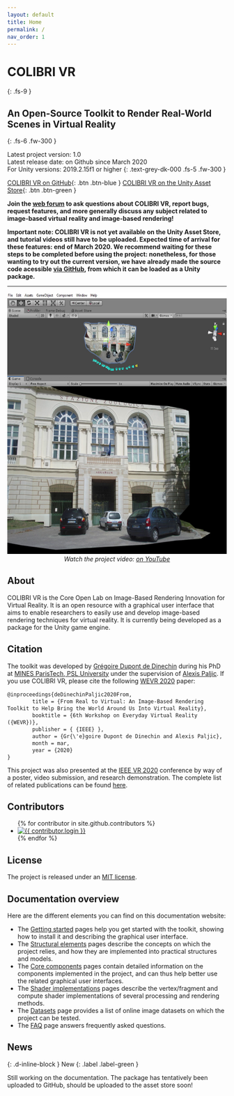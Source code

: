 ```yaml
---
layout: default
title: Home
permalink: /
nav_order: 1
---
```


# COLIBRI VR
{: .fs-9 }

## An Open-Source Toolkit to Render Real-World Scenes in Virtual Reality
{: .fs-6 .fw-300 }

Latest project version: 1.0 <br>
Latest release date: on Github since March 2020 <br>
For Unity versions: 2019.2.15f1 or higher
{: .text-grey-dk-000 .fs-5 .fw-300 }

[COLIBRI VR on GitHub](https://github.com/caor-mines-paristech/colibri-vr-unity-package/){: .btn .btn-blue }
[COLIBRI VR on the Unity Asset Store](https://assetstore.unity.com/){: .btn .btn-green }

**Join the [web forum](https://groups.google.com/forum/#!forum/colibri-vr) to ask questions about COLIBRI VR, report bugs, request features, and more generally discuss any subject related to image-based virtual reality and image-based rendering!**

**Important note: COLIBRI VR is not yet available on the Unity Asset Store, and tutorial videos still have to be uploaded. Expected time of arrival for these features: end of March 2020. We recommend waiting for these steps to be completed before using the project: nonetheless, for those wanting to try out the current version, we have already made the source code acessible [via GitHub](https://github.com/caor-mines-paristech/colibri-vr-unity-package/), from which it can be loaded as a Unity package.**

* * *

<p align="center">
   <a href="https://www.youtube.com/watch?feature=player_embedded&v=HtJarul_32c" target="_blank"><img src="https://github.com/caor-mines-paristech/colibri-vr/raw/master/docs/illustrations/thumbnail.png" alt="" width="600" height="600" /></a><br><i>Watch the project video: <a href="https://youtu.be/HtJarul_32c">on YouTube</a></i>
</p>

## About

COLIBRI VR is the Core Open Lab on Image-Based Rendering Innovation for Virtual Reality. It is an open resource with a graphical user interface that aims to enable researchers to easily use and develop image-based rendering techniques for virtual reality. It is currently being developed as a package for the Unity game engine.

## Citation

The toolkit was developed by [Grégoire Dupont de Dinechin](http://greg3dinechin.com) during his PhD at [MINES ParisTech, PSL University](http://www.mines-paristech.eu/) under the supervision of [Alexis Paljic](https://www.researchgate.net/profile/Alexis_Paljic). If you use COLIBRI VR, please cite the following [WEVR 2020](https://wevr.adalsimeone.me/program2020) paper:

```
@inproceedings{deDinechinPaljic2020From,
        title = {From Real to Virtual: An Image-Based Rendering Toolkit to Help Bring the World Around Us Into Virtual Reality},
        booktitle = {6th Workshop on Everyday Virtual Reality ({WEVR})},
        publisher = { {IEEE} },
        author = {Gr{\'e}goire Dupont de Dinechin and Alexis Paljic},
        month = mar,
        year = {2020}
} 
```

This project was also presented at the [IEEE VR 2020](http://ieeevr.org/2020/) conference by way of a poster, video submission, and research demonstration. The complete list of related publications can be found [here](http://greg3dinechin.com/publications).

## Contributors

<ul class="list-style-none">
{% for contributor in site.github.contributors %}
  <li class="d-inline-block mr-1">
     <a href="{{ contributor.html_url }}"><img src="{{ contributor.avatar_url }}" width="32" height="32" alt="{{ contributor.login }}"/></a>
  </li>
{% endfor %}
</ul>

## License

The project is released under an [MIT license](https://github.com/caor-mines-paristech/colibri-vr-unity-package/blob/master/LICENSE.md).

## Documentation overview

Here are the different elements you can find on this documentation website:

- The [Getting started](https://caor-mines-paristech.github.io/colibri-vr/getting-started) pages help you get started with the toolkit, showing how to install it and describing the graphical user interface.
- The [Structural elements](https://caor-mines-paristech.github.io/colibri-vr/structural-elements) pages describe the concepts on which the project relies, and how they are implemented into practical structures and models.
- The [Core components](https://caor-mines-paristech.github.io/colibri-vr/core-components) pages contain detailed information on the components implemented in the project, and can thus help better use the related graphical user interfaces.
- The [Shader implementations](https://caor-mines-paristech.github.io/colibri-vr/shader-implementations) pages describe the vertex/fragment and compute shader implementations of several processing and rendering methods.
- The [Datasets](https://caor-mines-paristech.github.io/colibri-vr/datasets) page provides a list of online image datasets on which the project can be tested.
- The [FAQ](https://caor-mines-paristech.github.io/colibri-vr/faq) page answers frequently asked questions.

## News
{: .d-inline-block }
New
{: .label .label-green }

Still working on the documentation. The package has tentatively been uploaded to GitHub, should be uploaded to the asset store soon!
